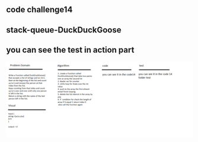 ## code challenge14

## stack-queue-DuckDuckGoose

## you can see the test in action part 

![](../imges/code14.png)